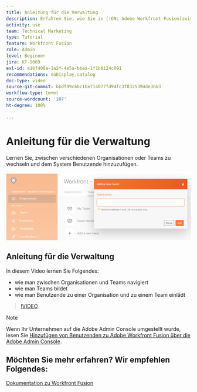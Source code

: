 ```yaml
---
title: Anleitung für die Verwaltung
description: Erfahren Sie, wie Sie in [!DNL Adobe Workfront Fusion]zwischen verschiedenen Organisationen oder Teams wechseln und dem System Benutzende hinzufügen können.
activity: use
team: Technical Marketing
type: Tutorial
feature: Workfront Fusion
role: Admin
level: Beginner
jira: KT-9069
exl-id: a16f408a-1a2f-4e5a-bbea-1f1b8124c091
recommendations: noDisplay,catalog
doc-type: video
source-git-commit: bbdf99c6bc1be714077fd94fc3f8325394de36b3
workflow-type: tm+mt
source-wordcount: '107'
ht-degree: 100%

---
```


# Anleitung für die Verwaltung

Lernen Sie, zwischen verschiedenen Organisationen oder Teams zu wechseln und dem System Benutzende hinzuzufügen.

![Ein Bild eines Szenarios mit Fehlerbehandlung](assets/workfront-fusion-administration-1.png)

## Anleitung für die Verwaltung

In diesem Video lernen Sie Folgendes:

* wie man zwischen Organisationen und Teams navigiert
* wie man Teams bildet
* wie man Benutzende zu einer Organisation und zu einem Team einlädt

>[!VIDEO](https://video.tv.adobe.com/v/335310/?quality=12&learn=on&enablevpops=1)

>[!NOTE]
>
>Wenn Ihr Unternehmen auf die Adobe Admin Console umgestellt wurde, lesen Sie [Hinzufügen von Benutzenden zu Adobe Workfront Fusion über die Adobe Admin Console](https://experienceleague.adobe.com/docs/workfront/using/adobe-workfront-fusion/fusion-in-experience-cloud/add-fusion-users-admin-console.html?lang=de).


## Möchten Sie mehr erfahren? Wir empfehlen Folgendes:

[Dokumentation zu Workfront Fusion](https://experienceleague.adobe.com/de/docs/workfront-fusion/using/get-started-with-fusion/understand-workfront-fusion/workfront-fusion-overview)
